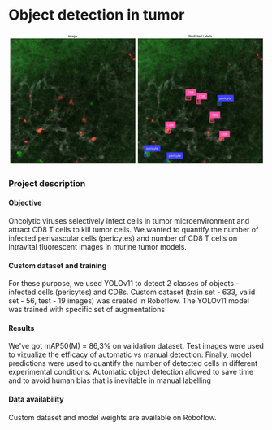 # Object detection in tumor


![](output.png)

### Project description
#### Objective
Oncolytic viruses selectively infect cells in tumor microenvironment and attract CD8 T cells to kill tumor cells. We wanted to quantify the number of infected perivascular cells (pericytes) and number of CD8 T cells on intravital fluorescent images in murine tumor models.
#### Custom dataset and training
For these purpose, we used YOLOv11 to detect 2 classes of objects - infected cells (pericytes) and CD8s. Custom dataset (train set - 633, valid set - 56, test - 19 images) was created in Roboflow. The YOLOv11 model was trained with specific set of augmentations 

#### Results
We've got mAP50(M) = 86,3% on validation dataset. Test images were used to vizualize the efficacy of automatic vs manual detection. Finally, model predictions were used to quantify the number of detected cells in different experimental conditions. Automatic object detection allowed to save time and to avoid human bias that is inevitable in manual labelling

#### Data availability
Custom dataset and model weights are available on Roboflow.
